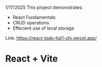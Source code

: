 1/17/2025
This project demonstrates:
  - React Fundamentals
  - CRUD operations
  - Effecient use of local storage

Link: https://react-todo-list1-chi.vercel.app/

# React + Vite

